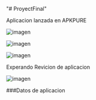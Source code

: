 "# ProyectFinal" 

Aplicacion lanzada  en APKPURE

![imagen](https://user-images.githubusercontent.com/65979995/188802804-51dd0797-2a5e-4b22-8e21-3e059ae153ff.png)

![imagen](https://user-images.githubusercontent.com/65979995/188802885-b2ac0985-5c61-4b19-8bcf-bd02c6628c4f.png)


![imagen](https://user-images.githubusercontent.com/65979995/188802921-1e0d4aea-810f-4267-82e3-daaf45a1b3bb.png)


Experando Revicion de aplicacion


![imagen](https://user-images.githubusercontent.com/65979995/188803089-0b1286c5-38e4-4914-a971-ab276dc0f68b.png)



###Datos de aplicacion
